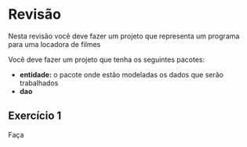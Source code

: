 # Revisão

Nesta revisão você deve fazer um projeto que representa um programa para uma locadora de filmes

Você deve fazer um projeto que tenha os seguintes pacotes:

* **entidade:** o pacote onde estão modeladas os dados que serão trabalhados
* **dao**

## Exercício 1

Faça

